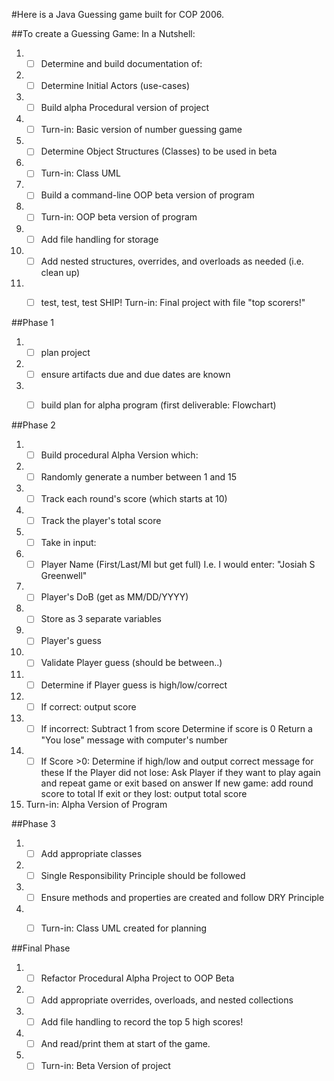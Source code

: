 #Here is a Java Guessing game built for COP 2006.


##To create a Guessing Game: In a Nutshell:

1. -[ ] Determine and build documentation of:

2. -[ ]  Determine Initial Actors (use-cases)

3. -[ ]  Build alpha Procedural version of project

4. -[ ]  Turn-in: Basic version of number guessing game

5. -[ ]  Determine Object Structures (Classes) to be used in beta

6. -[ ]  Turn-in: Class UML

7. -[ ]  Build a command-line OOP beta version of program

8. -[ ]  Turn-in: OOP beta version of program

9. -[ ]  Add file handling for storage

10. -[ ]  Add nested structures, overrides, and overloads as needed (i.e. clean up)

11. -[ ]  test, test, test SHIP!
Turn-in: Final project with file "top scorers!"



##Phase 1

1. -[ ]  plan project

2. -[ ]  ensure artifacts due and due dates are known

3. -[ ]  build plan for alpha program (first deliverable: Flowchart)



##Phase 2

1. -[ ] Build procedural Alpha Version which:

2. -[ ] Randomly generate a number between 1 and 15

3. -[ ] Track each round's score (which starts at 10)

4. -[ ] Track the player's total score

5. -[ ] Take in input:

6. -[ ] Player Name
(First/Last/MI but get full)
I.e. I would enter: "Josiah S Greenwell"

7. -[ ] Player's DoB (get as MM/DD/YYYY)

8. -[ ] Store as 3 separate variables

9. -[ ] Player's guess

10. -[ ] Validate Player guess (should be between..)

11. -[ ] Determine if Player guess is high/low/correct

12. -[ ] If correct: output score

13. -[ ] If incorrect:
Subtract 1 from score
Determine if score is 0
Return a "You lose" message with computer's number

14. -[ ] If Score >0:
Determine if high/low and output correct message for these
If the Player did not lose: Ask Player if they want to play again and repeat game or exit based on answer
If new game: add round score to total
If exit or they lost: output total score

15. Turn-in: Alpha Version of Program

##Phase 3

1. -[ ] Add appropriate classes

2. -[ ] Single Responsibility Principle should be followed

3. -[ ] Ensure methods and properties are created and follow DRY Principle

4. -[ ] Turn-in: Class UML created for planning



##Final Phase

1. -[ ] Refactor Procedural Alpha Project to OOP Beta

2. -[ ] Add appropriate overrides, overloads, and nested collections

3. -[ ] Add file handling to record the top 5 high scores!

4. -[ ] And read/print them at start of the game.

5. -[ ] Turn-in: Beta Version of project 